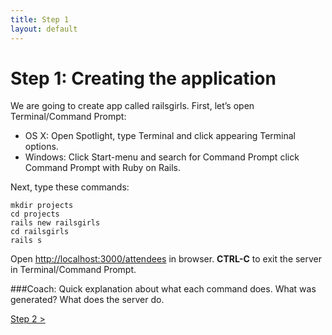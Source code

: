 ```yaml
---
title: Step 1
layout: default
---
```


# Step 1: Creating the application
We are going to create app called railsgirls.
First, let’s open Terminal/Command Prompt:
* OS X: Open Spotlight, type Terminal and click appearing Terminal options.
* Windows: Click Start-menu and search for Command Prompt click Command Prompt with Ruby on Rails.

Next, type these commands:

    mkdir projects 
    cd projects
    rails new railsgirls 
    cd railsgirls 
    rails s

Open [http://localhost:3000/attendees](http://localhost:3000/attendees "localhost") in browser.
**CTRL-C** to exit the server in Terminal/Command Prompt.

###Coach: Quick explanation about what each command does. What was generated? What does the server do.

[ Step 2 &gt;](/step2)